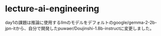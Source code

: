 # lecture-ai-engineering

day1の課題は推論に使用するllmのモデルをデフォルトのgoogle/gemma-2-2b-jpn-itから、自分で開発したpuwaer/Doujinshi-1.8b-instructに変更しました。